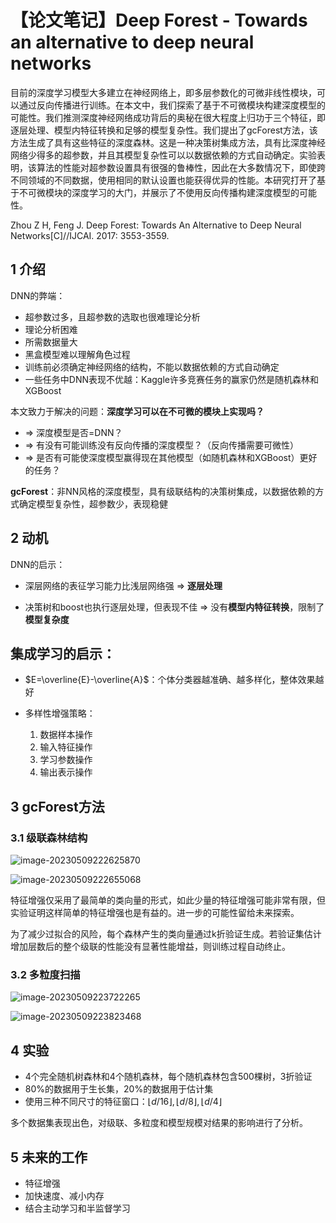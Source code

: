 # 【论文笔记】Deep Forest - Towards an alternative to deep neural networks


目前的深度学习模型大多建立在神经网络上，即多层参数化的可微非线性模块，可以通过反向传播进行训练。在本文中，我们探索了基于不可微模块构建深度模型的可能性。我们推测深度神经网络成功背后的奥秘在很大程度上归功于三个特征，即逐层处理、模型内特征转换和足够的模型复杂性。我们提出了gcForest方法，该方法生成了具有这些特征的深度森林。这是一种决策树集成方法，具有比深度神经网络少得多的超参数，并且其模型复杂性可以以数据依赖的方式自动确定。实验表明，该算法的性能对超参数设置具有很强的鲁棒性，因此在大多数情况下，即使跨不同领域的不同数据，使用相同的默认设置也能获得优异的性能。本研究打开了基于不可微模块的深度学习的大门，并展示了不使用反向传播构建深度模型的可能性。

Zhou Z H, Feng J. Deep Forest: Towards An Alternative to Deep Neural Networks[C]//IJCAI. 2017: 3553-3559.

## 1 介绍

DNN的弊端：

- 超参数过多，且超参数的选取也很难理论分析
- 理论分析困难
- 所需数据量大
- 黑盒模型难以理解角色过程
- 训练前必须确定神经网络的结构，不能以数据依赖的方式自动确定
- 一些任务中DNN表现不优越：Kaggle许多竞赛任务的赢家仍然是随机森林和XGBoost

本文致力于解决的问题：**深度学习可以在不可微的模块上实现吗？**

- => 深度模型是否=DNN？
- => 有没有可能训练没有反向传播的深度模型？（反向传播需要可微性）
- => 是否有可能使深度模型赢得现在其他模型（如随机森林和XGBoost）更好的任务？

**gcForest**：非NN风格的深度模型，具有级联结构的决策树集成，以数据依赖的方式确定模型复杂性，超参数少，表现稳健

## 2 动机

DNN的启示：

- 深层网络的表征学习能力比浅层网络强 => **逐层处理**

- 决策树和boost也执行逐层处理，但表现不佳 => 没有**模型内特征转换**，限制了**模型复杂度**

## 集成学习的启示：

- $E=\overline{E}-\overline{A}$：个体分类器越准确、越多样化，整体效果越好

- 多样性增强策略：
  1. 数据样本操作
  2. 输入特征操作
  3. 学习参数操作
  4. 输出表示操作

## 3 gcForest方法

### 3.1 级联森林结构

![image-20230509222625870](https://cdn.jsdelivr.net/gh/Catigeart/imgHost/img/dl/image-20230509222625870.png)

![image-20230509222655068](https://cdn.jsdelivr.net/gh/Catigeart/imgHost/img/dl/image-20230509222655068.png)

特征增强仅采用了最简单的类向量的形式，如此少量的特征增强可能非常有限，但实验证明这样简单的特征增强也是有益的。进一步的可能性留给未来探索。

为了减少过拟合的风险，每个森林产生的类向量通过k折验证生成。若验证集估计增加层数后的整个级联的性能没有显著性能增益，则训练过程自动终止。

### 3.2 多粒度扫描

![image-20230509223722265](https://cdn.jsdelivr.net/gh/Catigeart/imgHost/img/dl/image-20230509223722265.png)

![image-20230509223823468](https://cdn.jsdelivr.net/gh/Catigeart/imgHost/img/dl/image-20230509223823468.png)

## 4 实验

- 4个完全随机树森林和4个随机森林，每个随机森林包含500棵树，3折验证
- 80%的数据用于生长集，20%的数据用于估计集
- 使用三种不同尺寸的特征窗口：$\lfloor d/16\rfloor,\lfloor d/8\rfloor,\lfloor d/4\rfloor$

多个数据集表现出色，对级联、多粒度和模型规模对结果的影响进行了分析。

## 5 未来的工作

- 特征增强
- 加快速度、减小内存
- 结合主动学习和半监督学习
